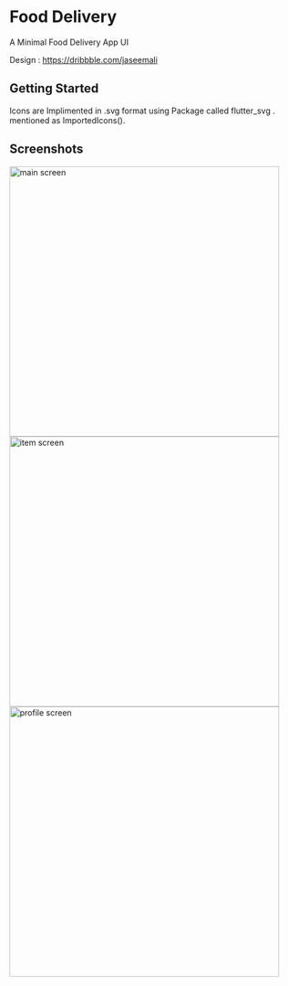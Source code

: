 # Food Delivery

A Minimal Food Delivery App UI

Design : https://dribbble.com/jaseemali

## Getting Started

Icons are Implimented in .svg format using Package called flutter_svg . mentioned as ImportedIcons().

## Screenshots

<img width="473" alt="main screen" src="https://user-images.githubusercontent.com/83598358/127727373-ceb6438a-8eb6-44da-80ff-1e6a56ec1434.png">
<img width="473" alt="item screen" src="https://user-images.githubusercontent.com/83598358/127727378-51e05144-f350-4b9c-a512-518936b37c9d.png">
<img width="473" alt="profile screen" src="https://user-images.githubusercontent.com/83598358/127727385-bff51830-90a9-4642-8cd3-c46ecacb52d8.png">







